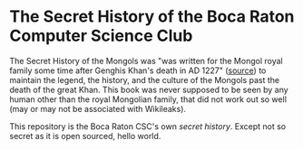 # The Secret History of the Boca Raton Computer Science Club

The Secret History of the Mongols was "was written for the Mongol royal family some time after Genghis Khan's death in AD 1227" ([source](http://en.wikipedia.org/wiki/The_Secret_History_of_the_Mongols)) to maintain the legend, the history, and the culture of the Mongols past the death of the great Khan. This book was never supposed to be seen by any human other than the royal Mongolian family, that did not work out so well (may or may not be associated with Wikileaks).

This repository is the Boca Raton CSC's own *secret history*. Except not so secret as it is open sourced, hello world.
